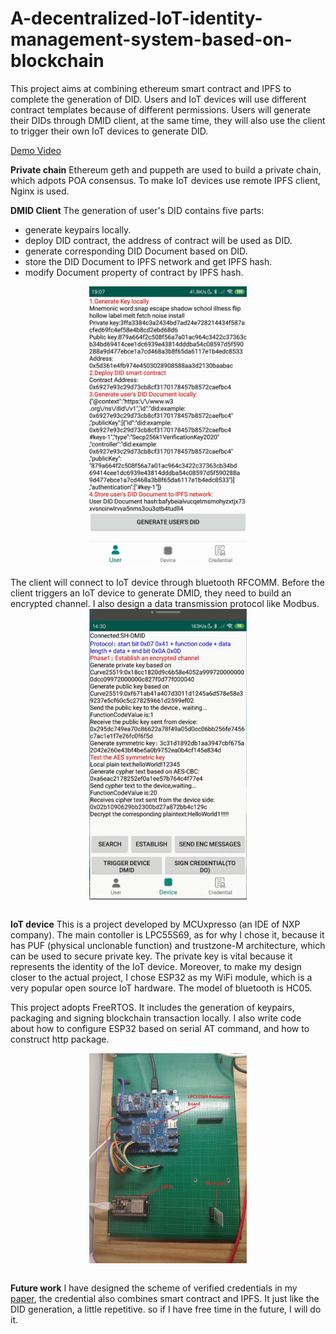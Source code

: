 # A-decentralized-IoT-identity-management-system-based-on-blockchain
This project aims at combining ethereum smart contract and IPFS to complete the generation of DID. Users and 
IoT devices will use different contract templates because of different permissions. Users will generate their DIDs through DMID client, at the same time, they will also use the client to trigger their own IoT devices to generate DID.

[Demo Video](https://www.youtube.com/watch?v=lMjFvzWaUok)

**Private chain**
Ethereum geth and puppeth are used to build a private chain, which adpots POA consensus. To make IoT devices use remote IPFS client, Nginx is used.

**DMID Client**
The generation of user's DID contains five parts:
* generate keypairs locally.
* deploy DID contract, the address of contract will be used as DID.
* generate corresponding DID Document based on DID.
* store the DID Document to IPFS network and get IPFS hash.
* modify Document property of contract by IPFS hash.

<div align="center">
<img src="pictures/1.jpg" width="50%" align="center">
</div>
<br/>
The client will connect to IoT device through bluetooth RFCOMM. Before the client triggers an IoT device to generate DMID, they need to build an encrypted channel. I also design a data transmission protocol like Modbus.
<div align="center">
<img src="pictures/2.png" width="50%" align="center">
</div>
<br/>

**IoT device**
This is a project developed by MCUxpresso (an IDE of NXP company). The main contoller is LPC55S69, as for why I chose it, because it has PUF (physical unclonable function) and trustzone-M architecture, which can be used to secure private key. The private key is vital because it represents the identity of the IoT device. Moreover, to make my design closer to the actual project, I chose ESP32 as my WiFi module, which is a very popular open source IoT hardware. The model of bluetooth is HC05.

This project adopts FreeRTOS. It includes the generation of keypairs, packaging and signing blockchain transaction locally. I also write code about how to configure ESP32 based on serial AT command, and how to construct http package.
<div align="center">
<img src="pictures/3.jpg" width="50%" align="center">
</div>
<br/>

**Future work**
I have designed the scheme of verified credentials in my [paper](https://dl.acm.org/doi/10.1145/3390566.3391670), the credential also combines smart contract and IPFS. It just like the DID generation, a little repetitive. so if I have free time in the future, I will do it.













